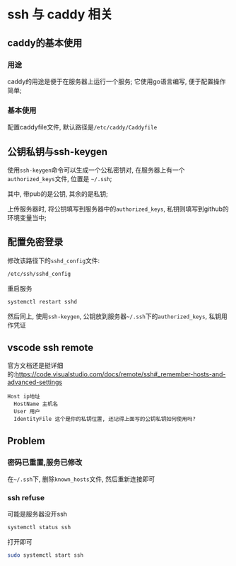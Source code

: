 # ssh 与 caddy 相关

## caddy的基本使用

### 用途

caddy的用途是便于在服务器上运行一个服务;
它使用go语言编写, 便于配置操作简单;

### 基本使用

配置caddyfile文件, 默认路径是```/etc/caddy/Caddyfile```

## 公钥私钥与ssh-keygen

使用```ssh-keygen```命令可以生成一个公私密钥对, 在服务器上有一个```authorized_keys```文件, 位置是 ``~/.ssh``; 

其中, 带pub的是公钥, 其余的是私钥;

上传服务器时, 将公钥填写到服务器中的`authorized_keys`, 私钥则填写到github的环境变量当中;

## 配置免密登录

修改该路径下的`sshd_config`文件:

```sh
/etc/ssh/sshd_config
```

重启服务

```sh
systemctl restart sshd
```

然后同上, 使用`ssh-keygen`, 公钥放到服务器`~/.ssh`下的`authorized_keys`, 私钥用作凭证

## vscode ssh remote

官方文档还是挺详细的:<https://code.visualstudio.com/docs/remote/ssh#_remember-hosts-and-advanced-settings>

```
Host ip地址
  HostName 主机名
  User 用户
  IdentityFile 这个是你的私钥位置, 还记得上面写的公钥私钥如何使用吗?
```

## Problem

### 密码已重置,服务已修改

在`~/.ssh`下, 删除`known_hosts`文件, 然后重新连接即可

### ssh refuse

可能是服务器没开ssh

```bash
systemctl status ssh 
```

打开即可

```bash
sudo systemctl start ssh 
```
